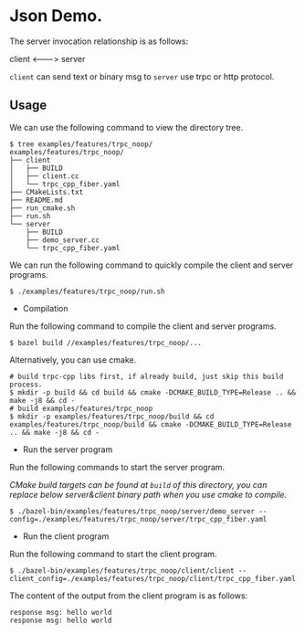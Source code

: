 # Json Demo.

The server invocation relationship is as follows:

client <---> server

`client` can send text or binary msg to `server` use trpc or http protocol.

## Usage

We can use the following command to view the directory tree.
```shell
$ tree examples/features/trpc_noop/
examples/features/trpc_noop/
├── client
│   ├── BUILD
│   ├── client.cc
│   └── trpc_cpp_fiber.yaml
├── CMakeLists.txt
├── README.md
├── run_cmake.sh
├── run.sh
└── server
    ├── BUILD
    ├── demo_server.cc
    └── trpc_cpp_fiber.yaml
```

We can run the following command to quickly compile the client and server programs.

```shell
$ ./examples/features/trpc_noop/run.sh
```

* Compilation

Run the following command to compile the client and server programs.

```shell
$ bazel build //examples/features/trpc_noop/...
```

Alternatively, you can use cmake.
```shell
# build trpc-cpp libs first, if already build, just skip this build process.
$ mkdir -p build && cd build && cmake -DCMAKE_BUILD_TYPE=Release .. && make -j8 && cd -
# build examples/features/trpc_noop
$ mkdir -p examples/features/trpc_noop/build && cd examples/features/trpc_noop/build && cmake -DCMAKE_BUILD_TYPE=Release .. && make -j8 && cd -
```

* Run the server program

Run the following commands to start the server program.

*CMake build targets can be found at `build` of this directory, you can replace below server&client binary path when you use cmake to compile.*

```shell
$ ./bazel-bin/examples/features/trpc_noop/server/demo_server --config=./examples/features/trpc_noop/server/trpc_cpp_fiber.yaml
```

* Run the client program

Run the following command to start the client program.

```shell
$ ./bazel-bin/examples/features/trpc_noop/client/client --client_config=./examples/features/trpc_noop/client/trpc_cpp_fiber.yaml
```

The content of the output from the client program is as follows:
``` text
response msg: hello world
response msg: hello world
```